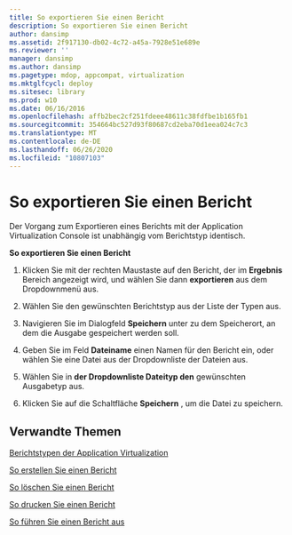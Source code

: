 ```yaml
---
title: So exportieren Sie einen Bericht
description: So exportieren Sie einen Bericht
author: dansimp
ms.assetid: 2f917130-db02-4c72-a45a-7928e51e689e
ms.reviewer: ''
manager: dansimp
ms.author: dansimp
ms.pagetype: mdop, appcompat, virtualization
ms.mktglfcycl: deploy
ms.sitesec: library
ms.prod: w10
ms.date: 06/16/2016
ms.openlocfilehash: affb2bec2cf251fdeee48611c38fdfbe1b165fb1
ms.sourcegitcommit: 354664bc527d93f80687cd2eba70d1eea024c7c3
ms.translationtype: MT
ms.contentlocale: de-DE
ms.lasthandoff: 06/26/2020
ms.locfileid: "10807103"
---
```

# So exportieren Sie einen Bericht


Der Vorgang zum Exportieren eines Berichts mit der Application Virtualization Console ist unabhängig vom Berichtstyp identisch.

**So exportieren Sie einen Bericht**

1.  Klicken Sie mit der rechten Maustaste auf den Bericht, der im **Ergebnis** Bereich angezeigt wird, und wählen Sie dann **exportieren** aus dem Dropdownmenü aus.

2.  Wählen Sie den gewünschten Berichtstyp aus der Liste der Typen aus.

3.  Navigieren Sie im Dialogfeld **Speichern** unter zu dem Speicherort, an dem die Ausgabe gespeichert werden soll.

4.  Geben Sie im Feld **Dateiname** einen Namen für den Bericht ein, oder wählen Sie eine Datei aus der Dropdownliste der Dateien aus.

5.  Wählen Sie in **der Dropdownliste Dateityp den** gewünschten Ausgabetyp aus.

6.  Klicken Sie auf die Schaltfläche **Speichern** , um die Datei zu speichern.

## Verwandte Themen


[Berichtstypen der Application Virtualization](application-virtualization-report-types.md)

[So erstellen Sie einen Bericht](how-to-create-a-reportserver.md)

[So löschen Sie einen Bericht](how-to-delete-a-reportserver.md)

[So drucken Sie einen Bericht](how-to-print-a-reportserver.md)

[So führen Sie einen Bericht aus](how-to-run-a-reportserver.md)

 

 






